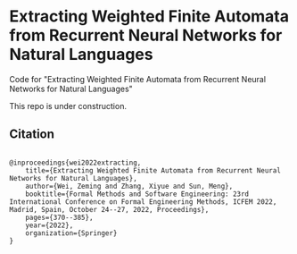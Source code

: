 # Extracting Weighted Finite Automata from Recurrent Neural Networks for Natural Languages
Code for "Extracting Weighted Finite Automata from Recurrent Neural Networks for Natural Languages"


This repo is under construction.


## Citation
<code>
@inproceedings{wei2022extracting,
    title={Extracting Weighted Finite Automata from Recurrent Neural Networks for Natural Languages},
    author={Wei, Zeming and Zhang, Xiyue and Sun, Meng},
    booktitle={Formal Methods and Software Engineering: 23rd International Conference on Formal Engineering Methods, ICFEM 2022, Madrid, Spain, October 24--27, 2022, Proceedings},
    pages={370--385},
    year={2022},
    organization={Springer}
}
</code>